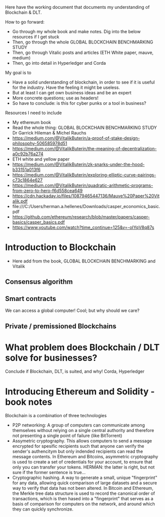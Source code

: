 


Here have the working document that documents my understanding of Blockchain & DLT.

How to go forward:
* Go through my whole book and make notes. Dig into the below resources if I get stuck
* Then, go through the whole GLOBAL BLOCKCHAIN BENCHMARKING STUDY 
* Then, go through Vitalic posts and articles (ETH White paper, mauve, medium)
* Then, go into detail in Hyperledger and Corda

My goal is to
* Have a solid understanding of blockchain, in order to see if it is useful for the industry. Have the feeling it might be useless. 
* But at least I can get own business ideas and be an expert
* More concrete questions; use as headers! 
* So have to conclude: is this for cyber punks or a tool in business?

Resources I need to include
* My ethereum book
* Read the whole thing: GLOBAL BLOCKCHAIN BENCHMARKING STUDY Dr Garrick Hileman & Michel Rauchs
* https://medium.com/@VitalikButerin/a-proof-of-stake-design-philosophy-506585978d51
* https://medium.com/@VitalikButerin/the-meaning-of-decentralization-a0c92b76a274
* ETH white and yellow paper
* https://medium.com/@VitalikButerin/zk-snarks-under-the-hood-b33151a013f6
* https://medium.com/@VitalikButerin/exploring-elliptic-curve-pairings-c73c1864e627
* https://medium.com/@VitalikButerin/quadratic-arithmetic-programs-from-zero-to-hero-f6d558cea649
* https://cdn.hackaday.io/files/10879465447136/Mauve%20Paper%20Vitalik.pdf
* file:///C:/Users/herman.a.hellenes/Downloads/casper_economics_basic.pdf
* https://github.com/ethereum/research/blob/master/papers/casper-basics/casper_basics.pdf
* https://www.youtube.com/watch?time_continue=125&v=-oIYqV8q87s

# Introduction to Blockchain
* Here add from the book,  GLOBAL BLOCKCHAIN BENCHMARKING and Vitalik

## Consensus algorithm

## Smart contracts 
We can access a global computer! Cool; but why should we care?

## Private / premissioned Blockchains

# What problem does Blockchain / DLT solve for businesses?
Conclude if Blockchain, DLT, is suited, and why! Corda, Hyperledger


# Introducing Ethereum and Solidity - book notes
Blockchain is a combination of three technologies
* P2P networking: A group of computers can communicate among themselves without relying on a single central authority and therefore not presenting a single point of failure (like BitTorrent)
* Assymetric cryptography. This allows computers to send a message encrypted for spesific recipients such that anyone can verify the sender's authencitym but only indended recipients can read the message contents. In Ethereum and Bitcoins, asymmetric cryptography is used to create a set of credentials for your account, to ensure that only you can transfer your tokens. HERMAN: the latter is right, but not sure if the former sentence is true...
* Cryptographic hashing. A way to generate a small, unique "fingerprint" for any data, allowing quick comparison of large datasets and a secure way to verify that data has not been altered. In Bitcoin and Ethereum, the Merkle tree data structure is used to record the canonical order of transactions, which is then hased into a "fingerprint" that serves as a basis of comparison for computers on the network, and around which they can quickly synchronize.




